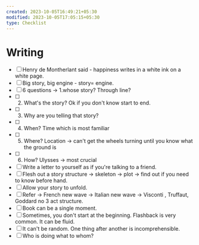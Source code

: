 ```yaml
---
created: 2023-10-05T16:49:21+05:30
modified: 2023-10-05T17:05:15+05:30
type: Checklist
---
```


# Writing

- [ ] Henry de Montherlant said - happiness writes in a white ink on a white page.
- [ ] Big story, big engine - story= engine.
- [ ] 6 questions -> 1.whose story? Through line?
- [ ] 2. What's the story? Ok if you don't know start to end.
- [ ] 3. Why are you telling that story?
- [ ] 4. When? Time which is most familiar
- [ ] 5. Where? Location -> can't get the wheels turning until you know what the ground is
- [ ] 6. How? Ulysses -> most crucial
- [ ] Write a letter to yourself as if you're talking to a friend.
- [ ] Flesh out a story structure -> skeleton -> plot -> find out if you need to know before hand.
- [ ] Allow your story to unfold.
- [ ] Refer -> French new wave -> Italian new wave -> Visconti , Truffaut, Goddard no 3 act structure.
- [ ] Book can be a single moment.
- [ ] Sometimes, you don't start at the beginning. Flashback is very common. It can be fluid.
- [ ] It can't be random. One thing after another is incomprehensible.
- [ ] Who is doing what to whom?
